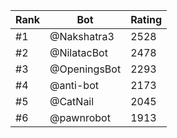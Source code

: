 Rank|Bot|Rating
---|---|---
#1|@Nakshatra3|2528
#2|@NilatacBot|2478
#3|@OpeningsBot|2293
#4|@anti-bot|2173
#5|@CatNail|2045
#6|@pawnrobot|1913

